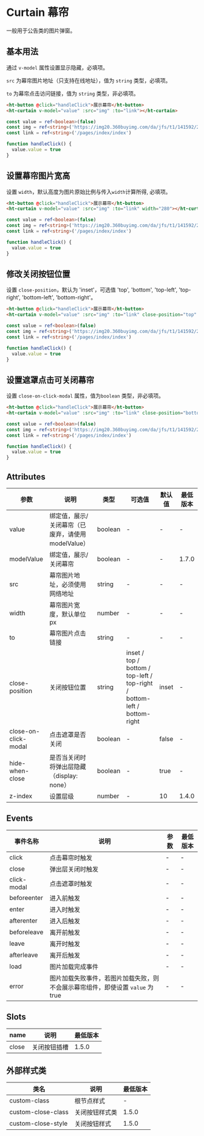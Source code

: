# Curtain 幕帘

一般用于公告类的图片弹窗。

## 基本用法

通过 `v-model` 属性设置显示隐藏，必填项。

`src` 为幕帘图片地址（只支持在线地址），值为 `string` 类型，必填项。

`to` 为幕帘点击访问链接，值为 `string` 类型，非必填项。

```html
<ht-button @click="handleClick">展示幕帘</ht-button>
<ht-curtain v-model="value" :src="img" :to="link"></ht-curtain>
```

```typescript
const value = ref<boolean>(false)
const img = ref<string>('https://img20.360buyimg.com/da/jfs/t1/141592/25/8861/261559/5f68d8c1E33ed78ab/698ad655bfcfbaed.png')
const link = ref<string>('/pages/index/index')

function handleClick() {
  value.value = true
}
```

## 设置幕帘图片宽高

设置 `width`，默认高度为图片原始比例与传入`width`计算所得, 必填项。

```html
<ht-button @click="handleClick">展示幕帘</ht-button>
<ht-curtain v-model="value" :src="img" :to="link" width="280"></ht-curtain>
```

```typescript
const value = ref<boolean>(false)
const img = ref<string>('https://img20.360buyimg.com/da/jfs/t1/141592/25/8861/261559/5f68d8c1E33ed78ab/698ad655bfcfbaed.png')
const link = ref<string>('/pages/index/index')

function handleClick() {
  value.value = true
}
```

## 修改关闭按钮位置

设置 `close-position`，默认为 'inset'，可选值 'top', 'bottom', 'top-left', 'top-right', 'bottom-left', 'bottom-right'。

```html
<ht-button @click="handleClick">展示幕帘</ht-button>
<ht-curtain v-model="value" :src="img" :to="link" close-position="top" width="280"></ht-curtain>
```

```typescript
const value = ref<boolean>(false)
const img = ref<string>('https://img20.360buyimg.com/da/jfs/t1/141592/25/8861/261559/5f68d8c1E33ed78ab/698ad655bfcfbaed.png')
const link = ref<string>('/pages/index/index')

function handleClick() {
  value.value = true
}
```

## 设置遮罩点击可关闭幕帘

设置 `close-on-click-modal` 属性，值为`boolean` 类型，非必填项。

```html
<ht-button @click="handleClick">展示幕帘</ht-button>
<ht-curtain v-model="value" :src="img" :to="link" close-position="bottom-right" width="280" close-on-click-modal></ht-curtain>
```

```typescript
const value = ref<boolean>(false)
const img = ref<string>('https://img20.360buyimg.com/da/jfs/t1/141592/25/8861/261559/5f68d8c1E33ed78ab/698ad655bfcfbaed.png')
const link = ref<string>('/pages/index/index')

function handleClick() {
  value.value = true
}
```

## Attributes

| 参数                 | 说明                                               | 类型    | 可选值                                                                   | 默认值 | 最低版本 |
|----------------------|----------------------------------------------------|---------|--------------------------------------------------------------------------|--------|----------|
| value                | 绑定值，展示/关闭幕帘（已废弃，请使用 modelValue） | boolean | -                                                                        | -      | -        |
| modelValue           | 绑定值，展示/关闭幕帘                              | boolean | -                                                                        | -      | 1.7.0   |
| src                  | 幕帘图片地址，必须使用网络地址                     | string  | -                                                                        | -      | -        |
| width                | 幕帘图片宽度，默认单位 px                          | number  | -                                                                        | -      | -        |
| to                   | 幕帘图片点击链接                                   | string  | -                                                                        | -      | -        |
| close-position       | 关闭按钮位置                                       | string  | inset / top / bottom / top-left / top-right / bottom-left / bottom-right | inset  | -        |
| close-on-click-modal | 点击遮罩是否关闭                                   | boolean | -                                                                        | false  | -        |
| hide-when-close      | 是否当关闭时将弹出层隐藏（display: none）          | boolean | -                                                                        | true   | -        |
| z-index              | 设置层级                                           | number  | -                                                                        | 10     | 1.4.0    |

## Events

| 事件名称    | 说明                                                                           | 参数 | 最低版本 |
| ----------- | ------------------------------------------------------------------------------ | ---- | -------- |
| click       | 点击幕帘时触发                                                                 | -    | -        |
| close       | 弹出层关闭时触发                                                               | -    | -        |
| click-modal | 点击遮罩时触发                                                                 | -    | -        |
| beforeenter | 进入前触发                                                                     | -    | -        |
| enter       | 进入时触发                                                                     | -    | -        |
| afterenter  | 进入后触发                                                                     | -    | -        |
| beforeleave | 离开前触发                                                                     | -    | -        |
| leave       | 离开时触发                                                                     | -    | -        |
| afterleave  | 离开后触发                                                                     | -    | -        |
| load        | 图片加载完成事件                                                               | -    | -        |
| error       | 图片加载失败事件，若图片加载失败，则不会展示幕帘组件，即使设置 `value` 为 true | -    | -        |

## Slots

| name  | 说明         | 最低版本         |
| ----- | ------------ | ---------------- |
| close | 关闭按钮插槽 | 1.5.0 |

## 外部样式类

| 类名               | 说明           | 最低版本         |
| ------------------ | -------------- | ---------------- |
| custom-class       | 根节点样式     | -                |
| custom-close-class | 关闭按钮样式类 | 1.5.0 |
| custom-close-style | 关闭按钮样式   | 1.5.0 |
